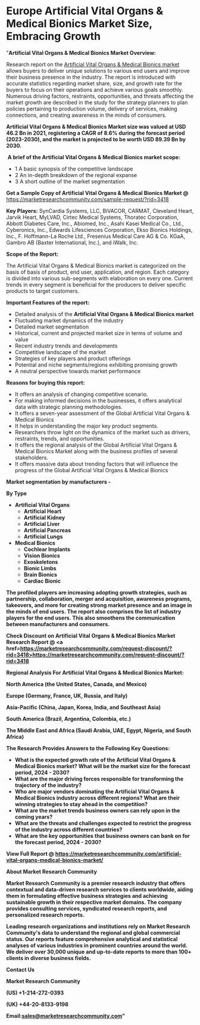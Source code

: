 # Europe Artificial Vital Organs & Medical Bionics Market Size, Embracing Growth
"<strong>Artificial Vital Organs & Medical Bionics Market Overview:</strong>

Research report on the <a href=https://marketresearchcommunity.com/artificial-vital-organs-medical-bionics-market/>Artificial Vital Organs & Medical Bionics market</a> allows buyers to deliver unique solutions to various end users and improve their business presence in the industry. The report is introduced with accurate statistics regarding market share, size, and growth rate for the buyers to focus on their operations and achieve various goals smoothly. Numerous driving factors, restraints, opportunities, and threats affecting the market growth are described in the study for the strategy planners to plan policies pertaining to production volume, delivery of services, making connections, and creating awareness in the minds of consumers.

<strong>Artificial Vital Organs & Medical Bionics Market size was valued at USD 46.2 Bn in 2021, registering a CAGR of 8.6% during the forecast period (2023-2030), and the market is projected to be worth USD 89.39 Bn by 2030.</strong>

 <Strong>A brief of the Artificial Vital Organs & Medical Bionics market scope:</Strong>
<ul>
 <li>1  A basic synopsis of the competitive landscape</li>
 <li>2  An in-depth breakdown of the regional expanse</li>
 <li>3  A short outline of the market segmentation</li>
</ul>
<strong>Get a Sample Copy of Artificial Vital Organs & Medical Bionics Market @ </b></strong><a href=https://marketresearchcommunity.com/sample-request/?rid=3418><u>https://marketresearchcommunity.com/sample-request/?rid=3418</u></a>

<strong>Key Players:</strong> 
SynCardia Systems, LLC, BiVACOR, CARMAT, Cleveland Heart, Jarvik Heart, MyLVAD, Cirtec Medical Systems, Thoratec Corporation, Abbott Diabetes Care, Inc., Abiomed, Inc., Asahi Kasei Medical Co., Ltd., Cyberonics, Inc., Edwards Lifesciences Corporation, Ekso Bionics Holdings, Inc., F. Hoffmann-La Roche Ltd., Fresenius Medical Care AG &amp; Co. KGaA, Gambro AB (Baxter International, Inc.), and iWalk, Inc.

<strong>Scope of the Report:</strong>

The Artificial Vital Organs & Medical Bionics market is categorized on the basis of basis of product, end user, application, and region. Each category is divided into various sub-segments with elaboration on every one. Current trends in every segment is beneficial for the producers to deliver specific products to target customers.

<strong><b>Important Features of the report:</b></strong>
<ul>
  <li>Detailed analysis of the <strong><b>Artificial Vital Organs & Medical Bionics </b></strong><strong><b>market</b></strong></li>
  <li>Fluctuating market dynamics of the industry</li>
  <li>Detailed market segmentation</li>
  <li>Historical, current and projected market size in terms of volume and value</li>
  <li>Recent industry trends and developments</li>
  <li>Competitive landscape of the market</li>
  <li>Strategies of key players and product offerings</li>
  <li>Potential and niche segments/regions exhibiting promising growth</li>
  <li>A neutral perspective towards market performance</li>
</ul>
<strong><b>Reasons for buying this report:</b></strong>
<ul>
  <li>It offers an analysis of changing competitive scenario.</li>
  <li>For making informed decisions in the businesses, it offers analytical data with strategic planning methodologies.</li>
  <li>It offers a seven-year assessment of the Global Artificial Vital Organs & Medical Bionics</li>
  <li>It helps in understanding the major key product segments.</li>
  <li>Researchers throw light on the dynamics of the market such as drivers, restraints, trends, and opportunities.</li>
  <li>It offers the regional analysis of the Global Artificial Vital Organs & Medical Bionics Market along with the business profiles of several stakeholders.</li>
  <li>It offers massive data about trending factors that will influence the progress of the Global Artificial Vital Organs & Medical Bionics</li>
</ul>

<strong>Market segmentation by manufacturers -</strong>


<strong><strong>By Type</strong></h4>
<ul>
 	<li>Artificial Vital Organs
<ul>
 	<li>Artificial Heart</li>
 	<li>Artificial Kidney</li>
 	<li>Artificial Liver</li>
 	<li>Artificial Pancreas</li>
 	<li>Artificial Lungs</li>
</ul>
</li>
 	<li>Medical Bionics
<ul>
 	<li>Cochlear Implants</li>
 	<li>Vision Bionics</li>
 	<li>Exoskeletons</li>
 	<li>Bionic Limbs</li>
 	<li>Brain Bionics</li>
 	<li>Cardiac Bionic</li>
</ul>
</li>
</ul>

The profiled players are increasing adopting growth strategies, such as partnership, collaboration, merger and acquisition, awareness programs, takeovers, and more for creating strong market presence and an image in the minds of end users. The report also comprises the list of industry players for the end users. This also smoothens the communication between manufacturers and consumers.

<strong><b>Check Discount on Artificial Vital Organs & Medical Bionics Market Research Report @ </b></strong><a href=https://marketresearchcommunity.com/request-discount/?rid=3418><u>https://marketresearchcommunity.com/request-discount/?rid=3418</u></a>

<strong>Regional Analysis For Artificial Vital Organs & Medical Bionics Market:</strong>

<strong>North America</strong> (the United States, Canada, and Mexico)

<strong>Europe</strong> (Germany, France, UK, Russia, and Italy)

<strong>Asia-Pacific</strong> (China, Japan, Korea, India, and Southeast Asia)

<strong>South America</strong> (Brazil, Argentina, Colombia, etc.)

<strong>The Middle East and Africa</strong> (Saudi Arabia, UAE, Egypt, Nigeria, and South Africa)

<strong>The Research Provides Answers to the Following Key Questions:</strong>
<ul>
 	<li>What is the expected growth rate of the Artificial Vital Organs & Medical Bionics market? What will be the market size for the forecast period, 2024 - 2030?</li>
 	<li>What are the major driving forces responsible for transforming the trajectory of the industry?</li>
 	<li>Who are major vendors dominating the Artificial Vital Organs & Medical Bionics industry across different regions? What are their winning strategies to stay ahead in the competition?</li>
 	<li>What are the market trends business owners can rely upon in the coming years?</li>
 	<li>What are the threats and challenges expected to restrict the progress of the industry across different countries?</li>
 	<li>What are the key opportunities that business owners can bank on for the forecast period, 2024 - 2030?</li>
</ul>

<strong>View Full Report @</strong> <a href=https://marketresearchcommunity.com/artificial-vital-organs-medical-bionics-market/>https://marketresearchcommunity.com/artificial-vital-organs-medical-bionics-market/</a>

<strong>About Market Research Community</strong>

Market Research Community is a premier research industry that offers contextual and data-driven research services to clients worldwide, aiding them in formulating effective business strategies and achieving sustainable growth in their respective market domains. The company provides consulting services, syndicated research reports, and personalized research reports.

Leading research organizations and institutions rely on Market Research Community's data to understand the regional and global commercial status. Our reports feature comprehensive analytical and statistical analyses of various industries in prominent countries around the world. We deliver over 30,000 unique and up-to-date reports to more than 100+ clients in diverse business fields.

<strong>Contact Us</strong>

<strong>Market Research Community</strong>

(US) +1-214-272-0393

(UK) +44-20-8133-9198

<strong>Email:</strong>sales@marketresearchcommunity.com"
